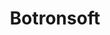 ---
blog: http://botronsoft.com/blog
facebook: https://facebook.com/botronsoft
linkedin: https://linkedin.com/company/botron
logohandle: botronsoft
sort: botronsoft
title: Botronsoft
twitter: https://x.com/Botronsoft
website: http://www.botronsoft.com/
youtube: https://youtube.com/channel/UCoFp_E10FhAWcGcwF6UrFAg
---